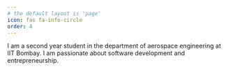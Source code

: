 ```yaml
---
# the default layout is 'page'
icon: fas fa-info-circle
order: 4
---
```




I am a second year student in the department of aerospace engineering at IIT Bombay. I am passionate about software development and entrepreneurship.